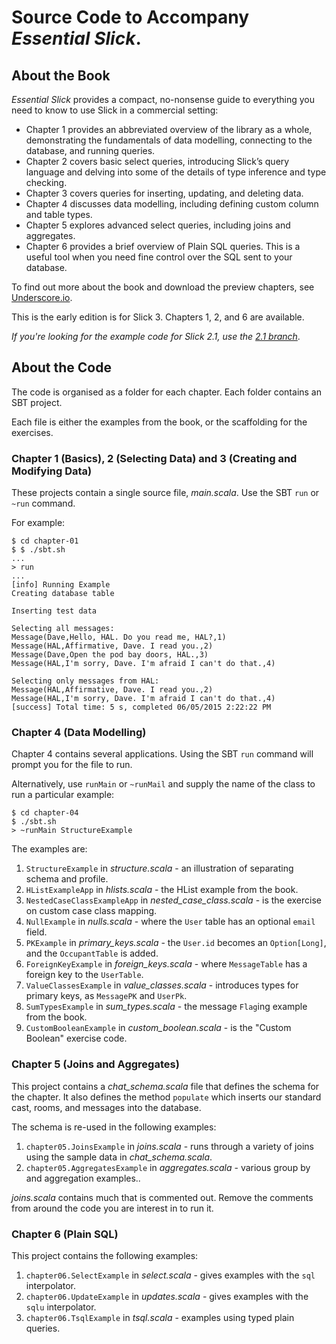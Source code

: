 # Source Code to Accompany _Essential Slick_.

## About the Book

_Essential Slick_ provides a compact, no-nonsense guide to everything you need to know to use Slick in a commercial setting:

*    Chapter 1 provides an abbreviated overview of the library as a whole, demonstrating the fundamentals of data modelling, connecting to the database, and running queries.
*    Chapter 2 covers basic select queries, introducing Slick’s query language and delving into some of the details of type inference and type checking.
*    Chapter 3 covers queries for inserting, updating, and deleting data.
*    Chapter 4 discusses data modelling, including defining custom column and table types.
*    Chapter 5 explores advanced select queries, including joins and aggregates.
*    Chapter 6 provides a brief overview of Plain SQL queries. This is a useful tool when you need fine control over the SQL sent to your database.

To find out more about the book and download the preview chapters, see [Underscore.io](http://underscore.io/training/courses/essential-slick/).

This is the early edition is for Slick 3. Chapters 1, 2, and 6 are available.

  _If you're looking for the example code for Slick 2.1, use the [2.1 branch](https://github.com/underscoreio/essential-slick-code/tree/2.1)_.

## About the Code

The code is organised as a folder for each chapter. Each folder contains an SBT project.

Each file is either the examples from the book, or the scaffolding for the exercises.


### Chapter 1 (Basics), 2 (Selecting Data) and 3 (Creating and Modifying Data)

These projects contain a single source file, _main.scala_. Use the SBT `run` or `~run` command.

For example:

```
$ cd chapter-01
$ $ ./sbt.sh
...
> run
...
[info] Running Example
Creating database table

Inserting test data

Selecting all messages:
Message(Dave,Hello, HAL. Do you read me, HAL?,1)
Message(HAL,Affirmative, Dave. I read you.,2)
Message(Dave,Open the pod bay doors, HAL.,3)
Message(HAL,I'm sorry, Dave. I'm afraid I can't do that.,4)

Selecting only messages from HAL:
Message(HAL,Affirmative, Dave. I read you.,2)
Message(HAL,I'm sorry, Dave. I'm afraid I can't do that.,4)
[success] Total time: 5 s, completed 06/05/2015 2:22:22 PM

```

### Chapter 4 (Data Modelling)

Chapter 4 contains several applications. Using the SBT `run` command will prompt you for the file to run.

Alternatively, use `runMain` or `~runMail` and supply the name of the class to run a particular example:

```
$ cd chapter-04
$ ./sbt.sh
> ~runMain StructureExample
```

The examples are:

1. `StructureExample` in _structure.scala_ - an illustration of separating schema and profile.
2. `HListExampleApp` in _hlists.scala_ - the HList example from the book.
3. `NestedCaseClassExampleApp` in _nested_case_class.scala_ - is the exercise on custom case class mapping.
4. `NullExample` in _nulls.scala_ - where the `User` table has an optional `email` field.
5. `PKExample` in _primary_keys.scala_ - the `User.id` becomes an `Option[Long]`, and the `OccupantTable` is added.
6. `ForeignKeyExample` in _foreign_keys.scala_ - where `MessageTable` has a foreign key to the `UserTable`.
7. `ValueClassesExample` in _value_classes.scala_ - introduces types for primary keys, as `MessagePK` and `UserPk`.
8. `SumTypesExample` in _sum_types.scala_ - the message `Flag`ing example from the book.
9. `CustomBooleanExample` in _custom_boolean.scala_ - is the "Custom Boolean" exercise code.

### Chapter 5 (Joins and Aggregates)

This project contains a _chat_schema.scala_ file that defines the schema for the chapter.
It also defines the method `populate` which inserts our standard cast, rooms, and messages into the database.

The schema is re-used in the following examples:

1. `chapter05.JoinsExample` in _joins.scala_ - runs through a variety of joins using the sample data in _chat_schema.scala_.
2. `chapter05.AggregatesExample` in _aggregates.scala_ - various group by and aggregation examples..


_joins.scala_ contains much that is commented out.  Remove the comments from around the code you are interest in to run it.


### Chapter 6 (Plain SQL)

This project contains the following examples:

1. `chapter06.SelectExample` in _select.scala_ - gives examples with the `sql` interpolator.
2. `chapter06.UpdateExample` in _updates.scala_ - gives examples with the `sqlu` interpolator.
3. `chapter06.TsqlExample` in _tsql.scala_ - examples using typed plain queries.

